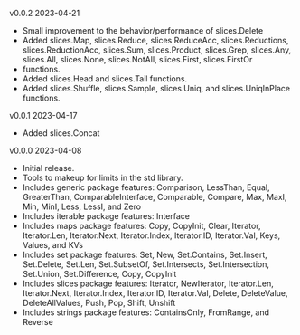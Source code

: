 v0.0.2  2023-04-21

* Small improvement to the behavior/performance of slices.Delete
* Added slices.Map, slices.Reduce, slices.ReduceAcc, slices.Reductions,
  slices.ReductionAcc, slices.Sum, slices.Product, slices.Grep, slices.Any,
  slices.All, slices.None, slices.NotAll, slices.First, slices.FirstOr
* functions.
* Added slices.Head and slices.Tail functions.
* Added slices.Shuffle, slices.Sample, slices.Uniq, and slices.UniqInPlace
  functions.

v0.0.1  2023-04-17

 * Added slices.Concat

v0.0.0  2023-04-08

 * Initial release.
 * Tools to makeup for limits in the std library.
 * Includes generic package features: Comparison, LessThan, Equal, GreaterThan, 
   ComparableInterface, Comparable, Compare, Max, MaxI, Min, MinI,
   Less, LessI, and Zero
 * Includes iterable package features: Interface
 * Includes maps package features: Copy, CopyInit, Clear, Iterator, 
   Iterator.Len, Iterator.Next, Iterator.Index, Iterator.ID, Iterator.Val, Keys,
   Values, and KVs
 * Includes set package features: Set, New, Set.Contains, Set.Insert, 
   Set.Delete, Set.Len, Set.SubsetOf, Set.Intersects, Set.Intersection,
   Set.Union, Set.Difference, Copy, CopyInit
 * Includes slices package features: Iterator, NewIterator, Iterator.Len,
   Iterator.Next, Iterator.Index, Iterator.ID, Iterator.Val, Delete, 
   DeleteValue, DeleteAllValues, Push, Pop, Shift, Unshift
 * Includes strings package features: ContainsOnly, FromRange, and Reverse

